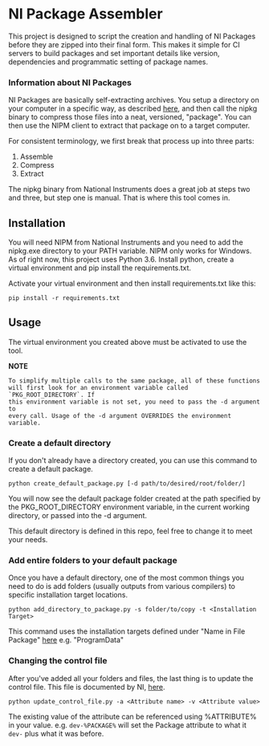 # NI Package Assembler

This project is designed to script the creation and handling of NI Packages
before they are zipped into their final form. This makes it simple for CI 
servers to build packages and set important details like version, 
dependencies and programmatic setting of package names.

### Information about NI Packages

NI Packages are basically self-extracting archives. You setup a directory on 
your computer in a specific way, as described 
[here](http://www.ni.com/documentation/en/ni-package-manager/18.5/manual/assemble-file-package/), 
and then call the nipkg binary to compress those files into a neat, 
versioned, "package". You can then use the NIPM client to extract that package 
on to a target computer.

For consistent terminology, we first break that process up into three parts:
  1. Assemble
  2. Compress
  3. Extract

The nipkg binary from National Instruments does a great job at steps two and 
three, but step one is manual. That is where this tool comes in.

## Installation

You will need NIPM from National Instruments and you need to add the nipkg.exe 
directory to your PATH variable. NIPM only works for Windows.
As of right now, this project uses Python 3.6. Install python, create a  
virtual environment and pip install the requirements.txt.

Activate your virtual environment and then install requirements.txt like this: 
```commandline
pip install -r requirements.txt
```

## Usage

The virtual environment you created above must be activated to use the tool.

**NOTE**
```
To simplify multiple calls to the same package, all of these functions 
will first look for an environment variable called `PKG_ROOT_DIRECTORY`. If 
this environment variable is not set, you need to pass the -d argument to 
every call. Usage of the -d argument OVERRIDES the environment variable.
```

### Create a default directory

If you don't already have a directory created, you can use this command to 
create a default package.
```commandline
python create_default_package.py [-d path/to/desired/root/folder/]
```
You will now see the default package folder created at the path specified by 
the PKG_ROOT_DIRECTORY environment variable, in the current working directory, 
or passed into the -d argument.

This default directory is defined in this repo, feel 
free to change it to meet your needs.

### Add entire folders to your default package

Once you have a default directory, one of the most common things you need to 
do is add folders (usually outputs from various compilers) to specific 
installation target locations.
```commandline
python add_directory_to_package.py -s folder/to/copy -t <Installation Target>
```

This command uses the installation targets defined under "Name in File Package" 
[here](http://www.ni.com/documentation/en/ni-package-manager/18.5/manual/installation-target-roots/) 
e.g. "ProgramData"

### Changing the control file

After you've added all your folders and files, the last thing is to update the 
control file. This file is documented by NI,
[here](http://www.ni.com/documentation/en/ni-package-manager/18.5/manual/control-file-attributes/). 
```commandline
python update_control_file.py -a <Attribute name> -v <Attribute value>
```

The existing value of the attribute can be referenced using %ATTRIBUTE% 
in your value. e.g. `dev-%PACKAGE%` will set the Package attribute to what it 
`dev-` plus what it was before.
